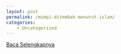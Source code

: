 ```yaml
---
layout: post
permalink: /mimpi-ditembak-menurut-islam/
categories:
    - Uncategorized
---
```


[Baca Selengkapnya](/10)